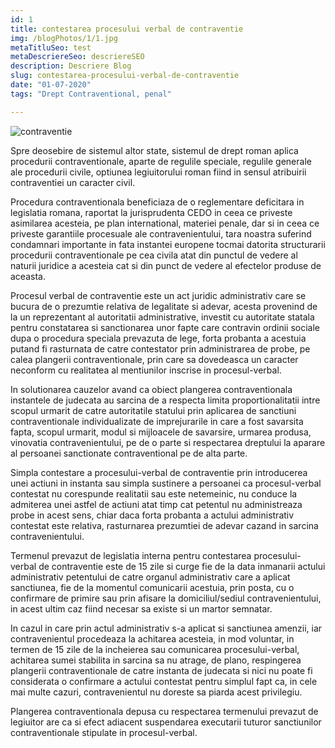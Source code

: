 ```yaml
---
id: 1
title: contestarea procesului verbal de contraventie
img: /blogPhotos/1/1.jpg
metaTitluSeo: test
metaDescriereSeo: descriereSEO
description: Descriere Blog
slug: contestarea-procesului-verbal-de-contraventie
date: "01-07-2020"
tags: "Drept Contraventional, penal"

---
```

<div class='container-fluid bg-primary-color'>
<img class='img-fluid mx-auto d-block blog-img' layout='scale-down' alt='contraventie' src='/blogPhotos/1/1.jpg'>
   <p>Spre deosebire de sistemul altor state, sistemul de drept roman aplica procedurii contraventionale,
                aparte de regulile speciale, regulile generale ale procedurii civile, optiunea legiuitorului roman fiind
                in sensul atribuirii contraventiei un caracter civil.</p>
            <p>Procedura contraventionala beneficiaza de o reglementare deficitara in legislatia romana, raportat la
                jurisprudenta CEDO in ceea ce priveste asimilarea acesteia, pe plan international, materiei penale, dar
                si in ceea ce priveste garantiile procesuale ale contravenientului, tara noastra suferind condamnari
                importante in fata instantei europene tocmai datorita structurarii procedurii contraventionale pe cea
                civila atat din punctul de vedere al naturii juridice a acesteia cat si din punct de vedere al efectelor
                produse de aceasta.</p>
            <p>Procesul verbal de contraventie este un act juridic administrativ care se bucura de o prezumtie relativa
                de legalitate si adevar, acesta provenind de la un reprezentant al autoritatii administrative, investit
                cu autoritate statala pentru constatarea si sanctionarea unor fapte care contravin ordinii sociale dupa
                o procedura speciala prevazuta de lege, forta probanta a acestuia putand fi rasturnata de catre
                contestator prin administrarea de probe, pe calea plangerii contraventionale, prin care sa dovedeasca un
                caracter neconform cu realitatea al mentiunilor inscrise in procesul-verbal.</p>
            <p>In solutionarea cauzelor avand ca obiect plangerea contraventionala instantele de judecata au sarcina de
                a respecta limita proportionalitatii intre scopul urmarit de catre autoritatile statului prin aplicarea
                de sanctiuni contraventionale individualizate de imprejurarile in care a fost savarsita fapta, scopul
                urmarit, modul si mijloacele de savarsire, urmarea produsa, vinovatia contravenientului, pe de o parte
                si respectarea dreptului la aparare al persoanei sanctionate contraventional pe de alta parte.</p>
            <p>Simpla contestare a procesului-verbal de contraventie prin introducerea unei actiuni in instanta sau
                simpla sustinere a persoanei ca procesul-verbal contestat nu corespunde realitatii sau este netemeinic,
                nu conduce la admiterea unei astfel de actiuni atat timp cat petentul nu administreaza probe in acest
                sens, chiar daca forta probanta a actului administrativ contestat este relativa, rasturnarea prezumtiei
                de adevar cazand in sarcina contravenientului.</p>
            <p>Termenul prevazut de legislatia interna pentru contestarea procesului-verbal de contraventie este de 15
                zile si curge fie de la data inmanarii actului administrativ petentului de catre organul administrativ
                care a aplicat sanctiunea, fie de la momentul comunicarii acestuia, prin posta, cu o confirmare de
                primire sau prin afisare la domiciliul/sediul contravenientului, in acest ultim caz fiind necesar sa
                existe si un martor semnatar.</p>
            <p>In cazul in care prin actul administrativ s-a aplicat si sanctiunea amenzii, iar contravenientul
                procedeaza la achitarea acesteia, in mod voluntar, in termen de 15 zile de la incheierea sau comunicarea
                procesului-verbal, achitarea sumei stabilita in sarcina sa nu atrage, de plano, respingerea plangerii
                contraventionale de catre instanta de judecata si nici nu poate fi considerata o confirmare a actului
                contestat pentru simplul fapt ca, in cele mai multe cazuri, contravenientul nu doreste sa piarda acest
                privilegiu.</p>
            <p>Plangerea contraventionala depusa cu respectarea termenului prevazut de legiuitor are ca si efect
                adiacent suspendarea executarii tuturor sanctiunilor contraventionale stipulate in procesul-verbal.</p>
</div>